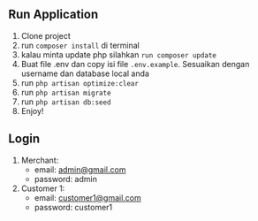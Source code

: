 ## Run Application

1. Clone project
2. run `composer install` di terminal
3. kalau minta update php silahkan `run composer update`
4. Buat file .env dan copy isi file `.env.example`. Sesuaikan dengan username dan database local anda
5. run `php artisan optimize:clear` 
6. run `php artisan migrate`
7. run `php artisan db:seed`
8. Enjoy!


## Login
1. Merchant: 
    - email: admin@gmail.com
    - password: admin
2. Customer 1:
    - email: customer1@gmail.com
    - password: customer1
